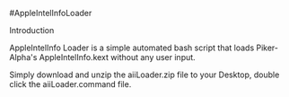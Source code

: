 #AppleIntelInfoLoader

Introduction

AppleIntelInfo Loader is a simple automated bash script that loads Piker-Alpha's AppleIntelInfo.kext without any user input.

Simply download and unzip the aiiLoader.zip file to your Desktop, double click the aiiLoader.command file.
